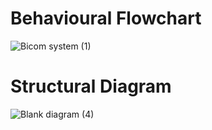 
# Behavioural Flowchart

![Bicom system (1)](https://user-images.githubusercontent.com/98838344/157842751-85ba11d5-f344-4fc8-895a-07d2cc5e5065.png)
# Structural Diagram
![Blank diagram (4)](https://user-images.githubusercontent.com/98872208/157845310-aa0d319e-98d0-400e-8780-44e1c52bdc31.png)
